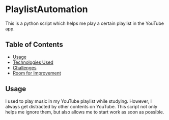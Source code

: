 # PlaylistAutomation
This is a python script which helps me play a certain playlist in the YouTube app.

## Table of Contents
* [Usage](#usage)
* [Technologies Used](#technologies-used)
* [Challenges](#challenges)
* [Room for Improvement](#room-for-improvement)

## Usage
I used to play music in my YouTube playlist while studying. However, I always get distracted by other contents on YouTube. This script not only helps me ignore them, but also allows me to start work as soon as possible.
